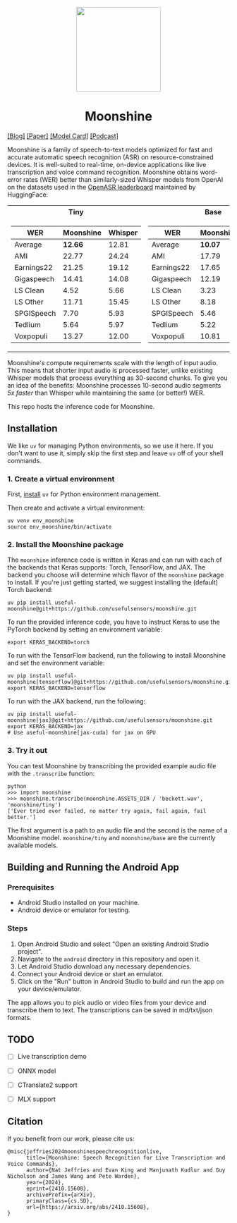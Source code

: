 <p align="center">
  <img src="logo.png" width="192px" />
</p>

<h1 style="text-align:center;">Moonshine</h1>

[[Blog]](https://petewarden.com/2024/10/21/introducing-moonshine-the-new-state-of-the-art-for-speech-to-text/) [[Paper]](https://arxiv.org/abs/2410.15608) [[Model Card]](https://github.com/usefulsensors/moonshine/blob/main/model-card.md) [[Podcast]](https://notebooklm.google.com/notebook/d787d6c2-7d7b-478c-b7d5-a0be4c74ae19/audio)

Moonshine is a family of speech-to-text models optimized for fast and accurate automatic speech recognition (ASR) on resource-constrained devices. It is well-suited to real-time, on-device applications like live transcription and voice command recognition. Moonshine obtains word-error rates (WER) better than similarly-sized Whisper models from OpenAI on the datasets used in the [OpenASR leaderboard](https://huggingface.co/spaces/hf-audio/open_asr_leaderboard) maintained by HuggingFace:

<table>
<tr><th>Tiny</th><th>Base</th></tr>
<tr><td>

| WER        | Moonshine | Whisper |
| ---------- | --------- | ------- |
| Average    | **12.66** | 12.81   |
| AMI        | 22.77     | 24.24   |
| Earnings22 | 21.25     | 19.12   |
| Gigaspeech | 14.41     | 14.08   |
| LS Clean   | 4.52      | 5.66    |
| LS Other   | 11.71     | 15.45   |
| SPGISpeech | 7.70      | 5.93    |
| Tedlium    | 5.64      | 5.97    |
| Voxpopuli  | 13.27     | 12.00   |

</td><td>

| WER        | Moonshine | Whisper |
| ---------- | --------- | ------- |
| Average    | **10.07** | 10.32   |
| AMI        | 17.79     | 21.13   |
| Earnings22 | 17.65     | 15.09   |
| Gigaspeech | 12.19     | 12.83   |
| LS Clean   | 3.23      | 4.25    |
| LS Other   | 8.18      | 10.35   |
| SPGISpeech | 5.46      | 4.26    |
| Tedlium    | 5.22      | 4.87    |
| Voxpopuli  | 10.81     | 9.76    |

</td></tr> </table>

Moonshine's compute requirements scale with the length of input audio. This means that shorter input audio is processed faster, unlike existing Whisper models that process everything as 30-second chunks. To give you an idea of the benefits: Moonshine processes 10-second audio segments _5x faster_ than Whisper while maintaining the same (or better!) WER.

This repo hosts the inference code for Moonshine.

## Installation

We like `uv` for managing Python environments, so we use it here. If you don't want to use it, simply skip the first step and leave `uv` off of your shell commands.

### 1. Create a virtual environment

First, [install](https://github.com/astral-sh/uv) `uv` for Python environment management.

Then create and activate a virtual environment:

```shell
uv venv env_moonshine
source env_moonshine/bin/activate
```

### 2. Install the Moonshine package

The `moonshine` inference code is written in Keras and can run with each of the backends that Keras supports: Torch, TensorFlow, and JAX. The backend you choose will determine which flavor of the `moonshine` package to install. If you're just getting started, we suggest installing the (default) Torch backend:

```shell
uv pip install useful-moonshine@git+https://github.com/usefulsensors/moonshine.git
```

To run the provided inference code, you have to instruct Keras to use the PyTorch backend by setting an environment variable:

```shell
export KERAS_BACKEND=torch
```

To run with the TensorFlow backend, run the following to install Moonshine and set the environment variable:

```shell
uv pip install useful-moonshine[tensorflow]@git+https://github.com/usefulsensors/moonshine.git
export KERAS_BACKEND=tensorflow
```

  To run with the JAX backend, run the following:

```shell
uv pip install useful-moonshine[jax]@git+https://github.com/usefulsensors/moonshine.git
export KERAS_BACKEND=jax
# Use useful-moonshine[jax-cuda] for jax on GPU
```

### 3. Try it out

You can test Moonshine by transcribing the provided example audio file with the `.transcribe` function:

```shell
python
>>> import moonshine
>>> moonshine.transcribe(moonshine.ASSETS_DIR / 'beckett.wav', 'moonshine/tiny')
['Ever tried ever failed, no matter try again, fail again, fail better.']
```

The first argument is a path to an audio file and the second is the name of a Moonshine model. `moonshine/tiny` and `moonshine/base` are the currently available models.

## Building and Running the Android App

### Prerequisites

- Android Studio installed on your machine.
- Android device or emulator for testing.

### Steps

1. Open Android Studio and select "Open an existing Android Studio project".
2. Navigate to the `android` directory in this repository and open it.
3. Let Android Studio download any necessary dependencies.
4. Connect your Android device or start an emulator.
5. Click on the "Run" button in Android Studio to build and run the app on your device/emulator.

The app allows you to pick audio or video files from your device and transcribe them to text. The transcriptions can be saved in md/txt/json formats.

## TODO
* [ ] Live transcription demo
    
* [ ] ONNX model
    
* [ ] CTranslate2 support
    
* [ ] MLX support

## Citation
If you benefit from our work, please cite us:
```
@misc{jeffries2024moonshinespeechrecognitionlive,
      title={Moonshine: Speech Recognition for Live Transcription and Voice Commands}, 
      author={Nat Jeffries and Evan King and Manjunath Kudlur and Guy Nicholson and James Wang and Pete Warden},
      year={2024},
      eprint={2410.15608},
      archivePrefix={arXiv},
      primaryClass={cs.SD},
      url={https://arxiv.org/abs/2410.15608}, 
}
```

